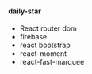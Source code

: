 #### daily-star
* React router dom
* firebase 
* react bootstrap
* react-moment
* react-fast-marquee
